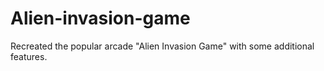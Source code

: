 # Alien-invasion-game
Recreated the popular arcade "Alien Invasion Game" with some additional features.
